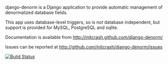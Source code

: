 django-denorm is a Django application to provide automatic management of denormalized database fields.

This app uses database-level triggers, so is *not* database independent, but support is provided for MySQL, PostgreSQL and sqlite.

Documentation is available from http://initcrash.github.com/django-denorm/

Issues can be reported at http://github.com/initcrash/django-denorm/issues

[![Build Status](https://travis-ci.org/initcrash/django-denorm.svg?branch=master)](https://travis-ci.org/initcrash/django-denorm)
